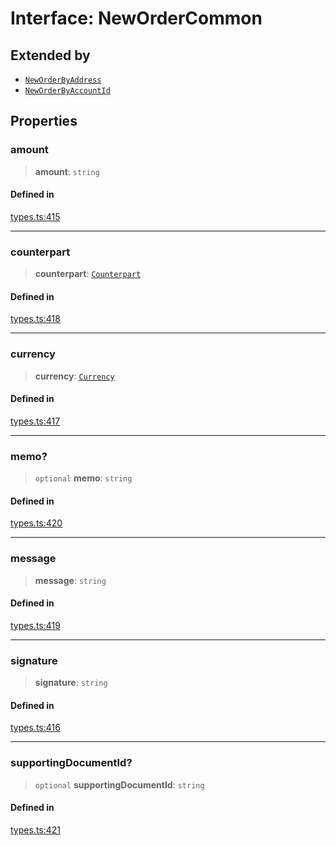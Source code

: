 # Interface: NewOrderCommon

## Extended by

- [`NewOrderByAddress`](/docs/packages/SDK/interfaces/NewOrderByAddress.md)
- [`NewOrderByAccountId`](/docs/packages/SDK/interfaces/NewOrderByAccountId.md)

## Properties

### amount

> **amount**: `string`

#### Defined in

[types.ts:415](https://github.com/monerium/js-monorepo/blob/main/packages/sdk/src/types.ts#L415)

***

### counterpart

> **counterpart**: [`Counterpart`](/docs/packages/SDK/interfaces/Counterpart.md)

#### Defined in

[types.ts:418](https://github.com/monerium/js-monorepo/blob/main/packages/sdk/src/types.ts#L418)

***

### currency

> **currency**: [`Currency`](/docs/packages/SDK/enumerations/Currency.md)

#### Defined in

[types.ts:417](https://github.com/monerium/js-monorepo/blob/main/packages/sdk/src/types.ts#L417)

***

### memo?

> `optional` **memo**: `string`

#### Defined in

[types.ts:420](https://github.com/monerium/js-monorepo/blob/main/packages/sdk/src/types.ts#L420)

***

### message

> **message**: `string`

#### Defined in

[types.ts:419](https://github.com/monerium/js-monorepo/blob/main/packages/sdk/src/types.ts#L419)

***

### signature

> **signature**: `string`

#### Defined in

[types.ts:416](https://github.com/monerium/js-monorepo/blob/main/packages/sdk/src/types.ts#L416)

***

### supportingDocumentId?

> `optional` **supportingDocumentId**: `string`

#### Defined in

[types.ts:421](https://github.com/monerium/js-monorepo/blob/main/packages/sdk/src/types.ts#L421)
